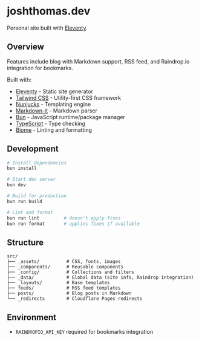 # joshthomas.dev

Personal site built with [Eleventy](https://www.11ty.dev/).

## Overview

Features include blog with Markdown support, RSS feed, and Raindrop.io integration for bookmarks.

Built with:
- [Eleventy](https://www.11ty.dev/) - Static site generator
- [Tailwind CSS](https://tailwindcss.com/) - Utility-first CSS framework
- [Nunjucks](https://mozilla.github.io/nunjucks/) - Templating engine
- [Markdown-it](https://github.com/markdown-it/markdown-it) - Markdown parser
- [Bun](https://bun.sh/) - JavaScript runtime/package manager
- [TypeScript](https://www.typescriptlang.org/) - Type checking
- [Biome](https://biomejs.dev/) - Linting and formatting

## Development

```bash
# Install dependencies
bun install

# Start dev server
bun dev

# Build for production
bun run build

# Lint and format
bun run lint         # doesn't apply fixes
bun run format       # applies fixes if available
```

## Structure

```
src/
├── _assets/          # CSS, fonts, images
├── _components/      # Reusable components
├── _config/          # Collections and filters
├── _data/            # Global data (site info, Raindrop integration)
├── _layouts/         # Base templates
├── feeds/            # RSS feed templates
├── posts/            # Blog posts in Markdown
└── _redirects        # Cloudflare Pages redirects
```

## Environment

- `RAINDROPIO_API_KEY` required for bookmarks integration
